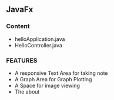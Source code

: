 ## JavaFx

### Content
 * helloApplication.java
 * HelloController.java
### FEATURES
 * A responsive Text Area for taking note 
 * A Graph Area for Graph Plotting
 * A Space for image viewing
 * The about